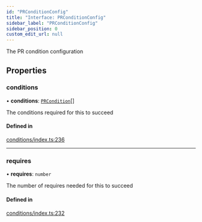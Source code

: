 ```yaml
---
id: "PRConditionConfig"
title: "Interface: PRConditionConfig"
sidebar_label: "PRConditionConfig"
sidebar_position: 0
custom_edit_url: null
---
```


<!-- @format -->

The PR condition configuration

## Properties

### conditions

• **conditions**: [`PRCondition`](../modules.md#prcondition)[]

The conditions required for this to succeed

#### Defined in

[conditions/index.ts:236](https://github.com/Videndum/Convential-PR-Releases/blob/377fcdd/src/conditions/index.ts#L236)

---

### requires

• **requires**: `number`

The number of requires needed for this to succeed

#### Defined in

[conditions/index.ts:232](https://github.com/Videndum/Convential-PR-Releases/blob/377fcdd/src/conditions/index.ts#L232)
